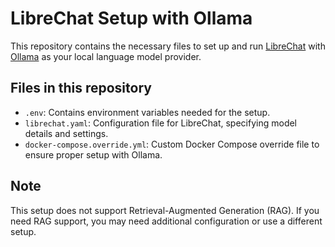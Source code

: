 # LibreChat Setup with Ollama

This repository contains the necessary files to set up and run [LibreChat](https://github.com/danny-avila/LibreChat) with [Ollama](https://ollama.com) as your local language model provider.

## Files in this repository

- `.env`: Contains environment variables needed for the setup.
- `librechat.yaml`: Configuration file for LibreChat, specifying model details and settings.
- `docker-compose.override.yml`: Custom Docker Compose override file to ensure proper setup with Ollama.

## Note
This setup does not support Retrieval-Augmented Generation (RAG). If you need RAG support, you may need additional configuration or use a different setup.